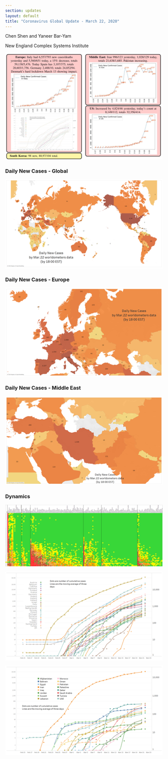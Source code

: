```yaml
---
section: updates
layout: default
title: "Coronavirus Global Update - March 22, 2020"
---
```


Chen Shen and Yaneer Bar-Yam

New England Complex Systems Institute

![](/media/5e7809ad8d15c561403b346a_Capture.JPG)

### Daily New Cases - Global

![](/media/5e7809c1462811b3b058b669_Intl_3_22.png)

### Daily New Cases - Europe

![](/media/5e7809d1c901eac1887b491d_Intl_3_22a.png)

### Daily New Cases - Middle East

![](/media/5e7809e6c901ea81757b4db4_Intl_3_22b.png)

### Dynamics

![](/media/5e7809fc4628118ee858d244_Global_3_22.png)

![](/media/5e780a0b462811283c58d94e_EU_3_22.png)

![](/media/5e780a1999e0844d4372bd09_ME_3_22.png)
